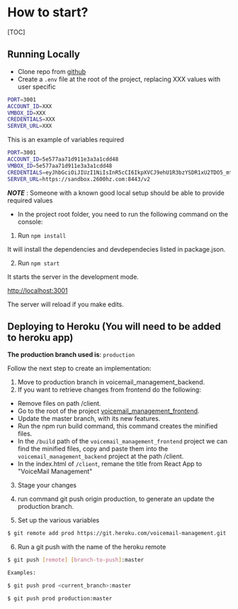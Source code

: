 # How to start?

[TOC]

## Running Locally

* Clone repo from [github](https://github.com/AlexanderCortez/voicemail_management_backend)
* Create a `.env` file at the root of the project, replacing XXX values with user specific

```sh
PORT=3001
ACCOUNT_ID=XXX
VMBOX_ID=XXX
CREDENTIALS=XXX
SERVER_URL=XXX
```

This is an example of variables required

```sh
PORT=3001
ACCOUNT_ID=5e577aa71d911e3a3a1cdd48
VMBOX_ID=5e577aa71d911e3a3a1cdd48
CREDENTIALS=eyJhbGciOiJIUzI1NiIsInR5cCI6IkpXVCJ9ehU1R3bzYSDR1xU2TDO5_mtWsB3ftCo_2OMFFjghhOI=
SERVER_URL=https://sandbox.2600hz.com:8443/v2
```

**_NOTE_** : Someone with a known good local setup should be able to provide required values

* In the project root folder, you need to run the following command on the console:

1. Run `npm install`

It will install the dependencies and devdependecies listed in package.json.

2. Run `npm start`

It starts the server in the development mode.

[http://localhost:3001](http://localhost:3001)

The server will reload if you make edits.

## Deploying to Heroku (You will need to be added to heroku app)

__The production branch used is__: `production`

Follow the next step to create an implementation:

1. Move to production branch in voicemail_management_backend.
2. If you want to retrieve changes from frontend do the following:
  - Remove files on path /client.
  - Go to the root of the project [voicemail_management_frontend](https://github.com/AlexanderCortez/voicemail_management_frontend).
  - Update the master branch, with its new features.
  - Run the npm run build command, this command creates the minified files.
  - In the `/build` path of the `voicemail_management_frontend` project we can find the minified files, copy and paste them into the `voicemail_management_backend` project at the path /client.
  - In the index.html of `/client`, remane the title from React App to "VoiceMail Management"
3. Stage your changes
4. run command git push origin production, to generate an update the production branch.

5. Set up the various variables

```sh
$ git remote add prod https://git.heroku.com/voicemail-management.git
```

6. Run a git push with the name of the heroku remote

```sh
$ git push [remote] [branch-to-push]:master

Examples:

$ git push prod <current_branch>:master

$ git push prod production:master
